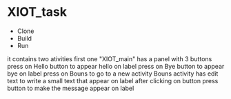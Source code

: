 # XIOT_task
- Clone 
- Build
- Run

it contains two ativities
first one "XIOT_main" has a panel with 3 buttons
press on Hello button to appear hello on label
press on Bye button to appear bye on label
press on Bouns to go to a new activity
Bouns activity has edit text to write a small text that appear on label after clicking on button
press button to make the message appear on label
